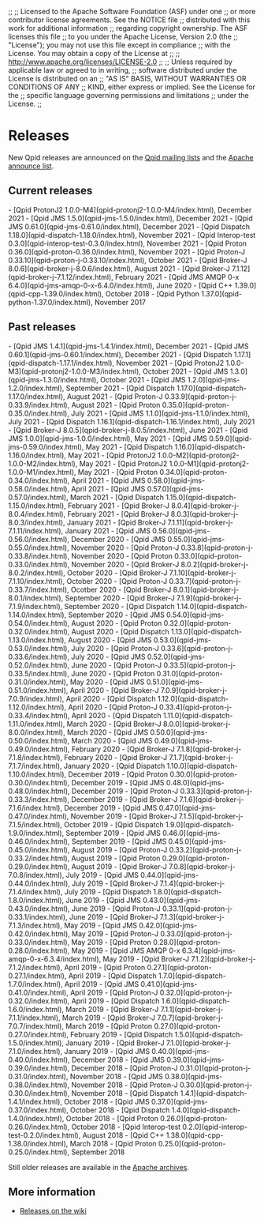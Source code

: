 ;;
;; Licensed to the Apache Software Foundation (ASF) under one
;; or more contributor license agreements.  See the NOTICE file
;; distributed with this work for additional information
;; regarding copyright ownership.  The ASF licenses this file
;; to you under the Apache License, Version 2.0 (the
;; "License"); you may not use this file except in compliance
;; with the License.  You may obtain a copy of the License at
;;
;;   http://www.apache.org/licenses/LICENSE-2.0
;;
;; Unless required by applicable law or agreed to in writing,
;; software distributed under the License is distributed on an
;; "AS IS" BASIS, WITHOUT WARRANTIES OR CONDITIONS OF ANY
;; KIND, either express or implied.  See the License for the
;; specific language governing permissions and limitations
;; under the License.
;;

# Releases

New Qpid releases are announced on the
[Qpid mailing lists]({{site_url}}/discussion.html#mailing-lists) and
the
[Apache announce list](http://mail-archives.apache.org/mod_mbox/www-announce/).

## Current releases

<div class="two-column" markdown="1">
 - [Qpid ProtonJ2 1.0.0-M4](qpid-protonj2-1.0.0-M4/index.html), December 2021
 - [Qpid JMS 1.5.0](qpid-jms-1.5.0/index.html), December 2021
 - [Qpid JMS 0.61.0](qpid-jms-0.61.0/index.html), December 2021
 - [Qpid Dispatch 1.18.0](qpid-dispatch-1.18.0/index.html), November 2021
 - [Qpid Interop-test 0.3.0](qpid-interop-test-0.3.0/index.html), November 2021
 - [Qpid Proton 0.36.0](qpid-proton-0.36.0/index.html), November 2021
 - [Qpid Proton-J 0.33.10](qpid-proton-j-0.33.10/index.html), October 2021
 - [Qpid Broker-J 8.0.6](qpid-broker-j-8.0.6/index.html), August 2021
 - [Qpid Broker-J 7.1.12](qpid-broker-j-7.1.12/index.html), February 2021
 - [Qpid JMS AMQP 0-x 6.4.0](qpid-jms-amqp-0-x-6.4.0/index.html), June 2020
 - [Qpid C++ 1.39.0](qpid-cpp-1.39.0/index.html), October 2018
 - [Qpid Python 1.37.0](qpid-python-1.37.0/index.html), November 2017

</div>

## Past releases

<div class="two-column" markdown="1">
 - [Qpid JMS 1.4.1](qpid-jms-1.4.1/index.html), December 2021
 - [Qpid JMS 0.60.1](qpid-jms-0.60.1/index.html), December 2021
 - [Qpid Dispatch 1.17.1](qpid-dispatch-1.17.1/index.html), November 2021
 - [Qpid ProtonJ2 1.0.0-M3](qpid-protonj2-1.0.0-M3/index.html), October 2021
 - [Qpid JMS 1.3.0](qpid-jms-1.3.0/index.html), October 2021
 - [Qpid JMS 1.2.0](qpid-jms-1.2.0/index.html), September 2021
 - [Qpid Dispatch 1.17.0](qpid-dispatch-1.17.0/index.html), August 2021
 - [Qpid Proton-J 0.33.9](qpid-proton-j-0.33.9/index.html), August 2021
 - [Qpid Proton 0.35.0](qpid-proton-0.35.0/index.html), July 2021
 - [Qpid JMS 1.1.0](qpid-jms-1.1.0/index.html), July 2021
 - [Qpid Dispatch 1.16.1](qpid-dispatch-1.16.1/index.html), July 2021
 - [Qpid Broker-J 8.0.5](qpid-broker-j-8.0.5/index.html), June 2021
 - [Qpid JMS 1.0.0](qpid-jms-1.0.0/index.html), May 2021
 - [Qpid JMS 0.59.0](qpid-jms-0.59.0/index.html), May 2021
 - [Qpid Dispatch 1.16.0](qpid-dispatch-1.16.0/index.html), May 2021
 - [Qpid ProtonJ2 1.0.0-M2](qpid-protonj2-1.0.0-M2/index.html), May 2021
 - [Qpid ProtonJ2 1.0.0-M1](qpid-protonj2-1.0.0-M1/index.html), May 2021
 - [Qpid Proton 0.34.0](qpid-proton-0.34.0/index.html), April 2021
 - [Qpid JMS 0.58.0](qpid-jms-0.58.0/index.html), April 2021
 - [Qpid JMS 0.57.0](qpid-jms-0.57.0/index.html), March 2021
 - [Qpid Dispatch 1.15.0](qpid-dispatch-1.15.0/index.html), February 2021
 - [Qpid Broker-J 8.0.4](qpid-broker-j-8.0.4/index.html), February 2021
 - [Qpid Broker-J 8.0.3](qpid-broker-j-8.0.3/index.html), January 2021
 - [Qpid Broker-J 7.1.11](qpid-broker-j-7.1.11/index.html), January 2021
 - [Qpid JMS 0.56.0](qpid-jms-0.56.0/index.html), December 2020
 - [Qpid JMS 0.55.0](qpid-jms-0.55.0/index.html), November 2020
 - [Qpid Proton-J 0.33.8](qpid-proton-j-0.33.8/index.html), November 2020
 - [Qpid Proton 0.33.0](qpid-proton-0.33.0/index.html), November 2020
 - [Qpid Broker-J 8.0.2](qpid-broker-j-8.0.2/index.html), October 2020
 - [Qpid Broker-J 7.1.10](qpid-broker-j-7.1.10/index.html), October 2020
 - [Qpid Proton-J 0.33.7](qpid-proton-j-0.33.7/index.html), Ocotber 2020
 - [Qpid Broker-J 8.0.1](qpid-broker-j-8.0.1/index.html), September 2020
 - [Qpid Broker-J 7.1.9](qpid-broker-j-7.1.9/index.html), September 2020
 - [Qpid Dispatch 1.14.0](qpid-dispatch-1.14.0/index.html), September 2020
 - [Qpid JMS 0.54.0](qpid-jms-0.54.0/index.html), August 2020
 - [Qpid Proton 0.32.0](qpid-proton-0.32.0/index.html), August 2020
 - [Qpid Dispatch 1.13.0](qpid-dispatch-1.13.0/index.html), August 2020
 - [Qpid JMS 0.53.0](qpid-jms-0.53.0/index.html), July 2020
 - [Qpid Proton-J 0.33.6](qpid-proton-j-0.33.6/index.html), July 2020
 - [Qpid JMS 0.52.0](qpid-jms-0.52.0/index.html), June 2020
 - [Qpid Proton-J 0.33.5](qpid-proton-j-0.33.5/index.html), June 2020
 - [Qpid Proton 0.31.0](qpid-proton-0.31.0/index.html), May 2020
 - [Qpid JMS 0.51.0](qpid-jms-0.51.0/index.html), April 2020
 - [Qpid Broker-J 7.0.9](qpid-broker-j-7.0.9/index.html), April 2020
 - [Qpid Dispatch 1.12.0](qpid-dispatch-1.12.0/index.html), April 2020
 - [Qpid Proton-J 0.33.4](qpid-proton-j-0.33.4/index.html), April 2020
 - [Qpid Dispatch 1.11.0](qpid-dispatch-1.11.0/index.html), March 2020
 - [Qpid Broker-J 8.0.0](qpid-broker-j-8.0.0/index.html), March 2020
 - [Qpid JMS 0.50.0](qpid-jms-0.50.0/index.html), March 2020
 - [Qpid JMS 0.49.0](qpid-jms-0.49.0/index.html), February 2020
 - [Qpid Broker-J 7.1.8](qpid-broker-j-7.1.8/index.html), February 2020
 - [Qpid Broker-J 7.1.7](qpid-broker-j-7.1.7/index.html), January 2020
 - [Qpid Dispatch 1.10.0](qpid-dispatch-1.10.0/index.html), December 2019
 - [Qpid Proton 0.30.0](qpid-proton-0.30.0/index.html), December 2019
 - [Qpid JMS 0.48.0](qpid-jms-0.48.0/index.html), December 2019
 - [Qpid Proton-J 0.33.3](qpid-proton-j-0.33.3/index.html), December 2019
 - [Qpid Broker-J 7.1.6](qpid-broker-j-7.1.6/index.html), December 2019
 - [Qpid JMS 0.47.0](qpid-jms-0.47.0/index.html), November 2019
 - [Qpid Broker-J 7.1.5](qpid-broker-j-7.1.5/index.html), October 2019
 - [Qpid Dispatch 1.9.0](qpid-dispatch-1.9.0/index.html), September 2019
 - [Qpid JMS 0.46.0](qpid-jms-0.46.0/index.html), September 2019
 - [Qpid JMS 0.45.0](qpid-jms-0.45.0/index.html), August 2019
 - [Qpid Proton-J 0.33.2](qpid-proton-j-0.33.2/index.html), August 2019
 - [Qpid Proton 0.29.0](qpid-proton-0.29.0/index.html), August 2019
 - [Qpid Broker-J 7.0.8](qpid-broker-j-7.0.8/index.html), July 2019
 - [Qpid JMS 0.44.0](qpid-jms-0.44.0/index.html), July 2019
 - [Qpid Broker-J 7.1.4](qpid-broker-j-7.1.4/index.html), July 2019
 - [Qpid Dispatch 1.8.0](qpid-dispatch-1.8.0/index.html), June 2019
 - [Qpid JMS 0.43.0](qpid-jms-0.43.0/index.html), June 2019
 - [Qpid Proton-J 0.33.1](qpid-proton-j-0.33.1/index.html), June 2019
 - [Qpid Broker-J 7.1.3](qpid-broker-j-7.1.3/index.html), May 2019
 - [Qpid JMS 0.42.0](qpid-jms-0.42.0/index.html), May 2019
 - [Qpid Proton-J 0.33.0](qpid-proton-j-0.33.0/index.html), May 2019
 - [Qpid Proton 0.28.0](qpid-proton-0.28.0/index.html), May 2019
 - [Qpid JMS AMQP 0-x 6.3.4](qpid-jms-amqp-0-x-6.3.4/index.html), May 2019
 - [Qpid Broker-J 7.1.2](qpid-broker-j-7.1.2/index.html), April 2019
 - [Qpid Proton 0.27.1](qpid-proton-0.27.1/index.html), April 2019
 - [Qpid Dispatch 1.7.0](qpid-dispatch-1.7.0/index.html), April 2019
 - [Qpid JMS 0.41.0](qpid-jms-0.41.0/index.html), April 2019
 - [Qpid Proton-J 0.32.0](qpid-proton-j-0.32.0/index.html), April 2019
 - [Qpid Dispatch 1.6.0](qpid-dispatch-1.6.0/index.html), March 2019
 - [Qpid Broker-J 7.1.1](qpid-broker-j-7.1.1/index.html), March 2019
 - [Qpid Broker-J 7.0.7](qpid-broker-j-7.0.7/index.html), March 2019
 - [Qpid Proton 0.27.0](qpid-proton-0.27.0/index.html), February 2019
 - [Qpid Dispatch 1.5.0](qpid-dispatch-1.5.0/index.html), January 2019
 - [Qpid Broker-J 7.1.0](qpid-broker-j-7.1.0/index.html), January 2019
 - [Qpid JMS 0.40.0](qpid-jms-0.40.0/index.html), December 2018
 - [Qpid JMS 0.39.0](qpid-jms-0.39.0/index.html), December 2018
 - [Qpid Proton-J 0.31.0](qpid-proton-j-0.31.0/index.html), November 2018
 - [Qpid JMS 0.38.0](qpid-jms-0.38.0/index.html), November 2018
 - [Qpid Proton-J 0.30.0](qpid-proton-j-0.30.0/index.html), November 2018
 - [Qpid Dispatch 1.4.1](qpid-dispatch-1.4.1/index.html), October 2018
 - [Qpid JMS 0.37.0](qpid-jms-0.37.0/index.html), October 2018
 - [Qpid Dispatch 1.4.0](qpid-dispatch-1.4.0/index.html), October 2018
 - [Qpid Proton 0.26.0](qpid-proton-0.26.0/index.html), October 2018
 - [Qpid Interop-test 0.2.0](qpid-interop-test-0.2.0/index.html), August 2018
 - [Qpid C++ 1.38.0](qpid-cpp-1.38.0/index.html), March 2018
 - [Qpid Proton 0.25.0](qpid-proton-0.25.0/index.html), September 2018

</div>

Still older releases are available in the
[Apache archives](http://archive.apache.org/dist/qpid/).

## More information

 - [Releases on the wiki](https://cwiki.apache.org/confluence/display/qpid/Releases)
